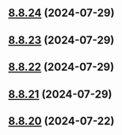## [8.8.24](https://github.com/msobiecki/eslint-config/compare/v8.8.23...v8.8.24) (2024-07-29)



## [8.8.23](https://github.com/msobiecki/eslint-config/compare/v8.8.22...v8.8.23) (2024-07-29)



## [8.8.22](https://github.com/msobiecki/eslint-config/compare/v8.8.21...v8.8.22) (2024-07-29)



## [8.8.21](https://github.com/msobiecki/eslint-config/compare/v8.8.20...v8.8.21) (2024-07-29)



## [8.8.20](https://github.com/msobiecki/eslint-config/compare/v8.8.19...v8.8.20) (2024-07-22)



